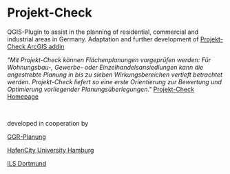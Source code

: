# Projekt-Check
QGIS-Plugin to assist in the planning of residential, commercial and industrial areas in Germany. Adaptation and further development of [Projekt-Check ArcGIS addin](https://github.com/RegioProjektCheck/RPC_Tools)

*"Mit Projekt-Check können Flächenplanungen vorgeprüfen werden: Für Wohnungsbau-, Gewerbe- oder Einzelhandelsansiedlungen kann die angestrebte Planung in bis zu sieben Wirkungsbereichen vertieft betrachtet werden. Projekt-Check liefert so eine erste Orientierung zur Bewertung und Optimierung vorliegender Planungsüberlegungen."*
[Projekt-Check Homepage](https://www.projekt-check.de/)

<br/>

developed in cooperation by

[GGR-Planung](https://ggr-planung.de)

[HafenCity University Hamburg](https://www.hcu-hamburg.de/)

[ILS Dortmund](https://www.ils-forschung.de/)
